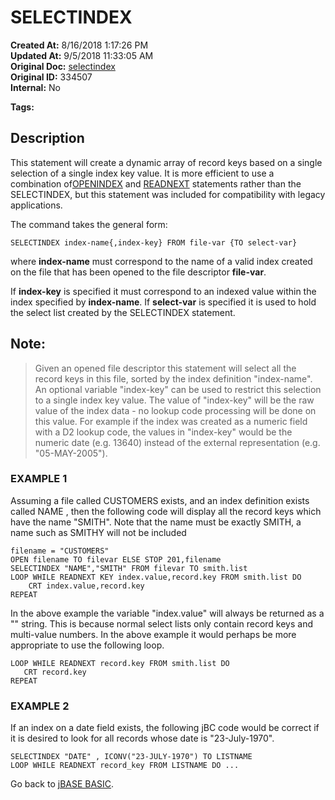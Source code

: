 # SELECTINDEX

**Created At:** 8/16/2018 1:17:26 PM  
**Updated At:** 9/5/2018 11:33:05 AM  
**Original Doc:** [selectindex](https://docs.jbase.com/36868-jbase-basic/selectindex)  
**Original ID:** 334507  
**Internal:** No  

**Tags:**
<badge text='file indexing' vertical='middle' />
<badge text='indexes with jbc' vertical='middle' />

## Description 

This statement will create a dynamic array of record keys based on a single selection of a single index key value. It is more efficient to use a combination of[OPENINDEX](openindex) and [READNEXT](https://https://static.zumasys.com/jbase/r99/knowledgebase/manuals/3.0/30manpages/man/adv22_READNEXT.htm) statements rather than the SELECTINDEX, but this statement was included for compatibility with legacy applications.

The command takes the general form:

```
SELECTINDEX index-name{,index-key} FROM file-var {TO select-var}
```

where **index-name** must correspond to the name of a valid index created on the file that has been opened to the file descriptor **file-var**.

If **index-key** is specified it must correspond to an indexed value within the index specified by **index-name**. If **select-var** is specified it is used to hold the select list created by the SELECTINDEX statement.

## Note: 


> Given an opened file descriptor this statement will select all the record keys in this file, sorted by the index definition "index-name". An optional variable "index-key" can be used to restrict this selection to a single index key value. The value of "index-key" will be the raw value of the index data - no lookup code processing will be done on this value. For example if the index was created as a numeric field with a D2 lookup code, the values in "index-key" would be the numeric date (e.g. 13640) instead of the external representation (e.g. "05-MAY-2005").




### EXAMPLE 1

Assuming a file called CUSTOMERS exists, and an index definition exists called NAME , then the following code will display all the record keys which have the name "SMITH". Note that the name must be exactly SMITH, a name such as SMITHY will not be included

```
filename = "CUSTOMERS"
OPEN filename TO filevar ELSE STOP 201,filename
SELECTINDEX "NAME","SMITH" FROM filevar TO smith.list
LOOP WHILE READNEXT KEY index.value,record.key FROM smith.list DO
    CRT index.value,record.key
REPEAT
```

In the above example the variable "index.value" will always be returned as a "" string. This is because normal select lists only contain record keys and multi-value numbers. In the above example it would perhaps be more appropriate to use the following loop.

```
LOOP WHILE READNEXT record.key FROM smith.list DO
   CRT record.key
REPEAT
```



### EXAMPLE 2

If an index on a date field exists, the following jBC code would be correct if it is desired to look for all records whose date is "23-July-1970".

```
SELECTINDEX "DATE" , ICONV("23-JULY-1970") TO LISTNAME
LOOP WHILE READNEXT record_key FROM LISTNAME DO ...
```



Go back to [jBASE BASIC](./../jbase-basic-programmers-reference-guide).
